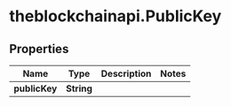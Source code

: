 # theblockchainapi.PublicKey

## Properties

Name | Type | Description | Notes
------------ | ------------- | ------------- | -------------
**publicKey** | **String** |  | 


